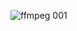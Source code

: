 ![‎ffmpeg ‎001](https://github.com/force4u/AppleScript/assets/11995768/038a3d13-cea8-4771-81ee-b03441ef8c84)

